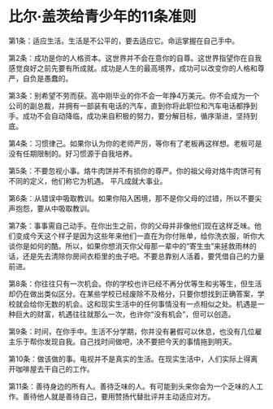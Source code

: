 # 比尔·盖茨给青少年的11条准则

第1条：适应生活。生活是不公平的，要去适应它。命运掌握在自己手中。 

第2条：成功是你的人格资本。这世界并不会在意你的自尊。这世界指望你在自我感觉良好之前先要有所成就。成功是人生的最高境界，成功可以改变你的人格和尊严，自负是愚蠢的。 

第3条：别希望不劳而获。高中刚毕业的你不会一年挣4万美元。你不会成为一个公司的副总裁，并拥有一部装有电话的汽车，直到你将此职位和汽车电话都挣到手。成功不会自动降临，成功来自积极的努力，要分解目标，循序渐进，坚持到底。 

第4条：习惯律己。如果你认为你的老师严厉，等你有了老板再这样想。老板可是没有任期限制的。好习惯源于自我培养。 

第5条：不要忽视小事。烙牛肉饼并不有损你的尊严。你的祖父母对烙牛肉饼可有不同的定义，他们称它为机遇。 平凡成就大事业。 

第6条：从错误中吸取教训。如果你陷入困境，那不是你父母的过错，所以不要尖声抱怨，要从中吸取教训。 

第7条：事事需自己动手。在你出生之前，你的父母并非像他们现在这样乏味。他们变成今天这个样子是因为这些年来他们一直在为你付账单，给你洗衣服，听你大谈你是如何的酷。所以，如果你想消灭你父母那一辈中的“寄生虫”来拯救雨林的话，还是先去清除你房间衣柜里的虫子吧。不要总靠别人活着，要凭借自己的力量前进。 

第8条：你往往只有一次机会。你的学校也许已经不再分优等生和劣等生，但生活却仍在做出类似区分。在某些学校已经废除不及格分，只要你想找到正确答案，学校就会给你无数的机会。这和现实生活中的任何事情没有一点相似之处。机遇是一种巨大的财富，机遇往往就那么一次，也许你“没有机会”，但可以创造。 

第9条：时间，在你手中。生活不分学期，你并没有暑假可以休息，也没有几位雇主乐于帮你发现自我。自己找时间做吧，决不要把今天的事情拖到明天。 

第10条：做该做的事。电视并不是真实的生活。在现实生活中，人们实际上得离开咖啡屋去干自己的工作。 

第11条：善待身边的所有人。善待乏味的人。有可能到头来你会为一个乏味的人工作。善待他人就是善待自己，要用赞扬代替批评并主动适应对方。
 